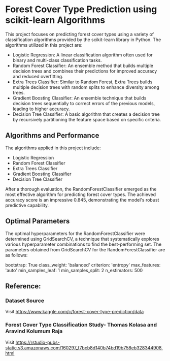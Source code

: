 # Forest Cover Type Prediction using scikit-learn Algorithms

This project focuses on predicting forest cover types using a variety of classification algorithms provided by the scikit-learn library in Python. The algorithms utilized in this project are:

- Logistic Regression: A linear classification algorithm often used for binary and multi-class classification tasks.
- Random Forest Classifier: An ensemble method that builds multiple decision trees and combines their predictions for improved accuracy and reduced overfitting.
- Extra Trees Classifier: Similar to Random Forest, Extra Trees builds multiple decision trees with random splits to enhance diversity among trees.
- Gradient Boosting Classifier: An ensemble technique that builds decision trees sequentially to correct errors of the previous models, leading to higher accuracy.
- Decision Tree Classifier: A basic algorithm that creates a decision tree by recursively partitioning the feature space based on specific criteria.

## Algorithms and Performance
The algorithms applied in this project include:
- Logistic Regression
- Random Forest Classifier
- Extra Trees Classifier
- Gradient Boosting Classifier
- Decision Tree Classifier

After a thorough evaluation, the RandomForestClassifier emerged as the most effective algorithm for predicting forest cover types. The achieved accuracy score is an impressive 0.845, demonstrating the model's robust predictive capability.

## Optimal Parameters
The optimal hyperparameters for the RandomForestClassifier were determined using GridSearchCV, a technique that systematically explores various hyperparameter combinations to find the best-performing set. The parameters obtained from GridSearchCV for the RandomForestClassifier are as follows:

bootstrap: True
class_weight: 'balanced'
criterion: 'entropy'
max_features: 'auto'
min_samples_leaf: 1
min_samples_split: 2
n_estimators: 500

## Reference:
### Dataset Source
Visit https://www.kaggle.com/c/forest-cover-type-prediction/data
### Forest Cover Type Classification Study- Thomas Kolasa and Aravind Kolumum Raja
Visit https://rstudio-pubs-static.s3.amazonaws.com/160297_f7bcb8d140b74bd19b758eb328344908.html
